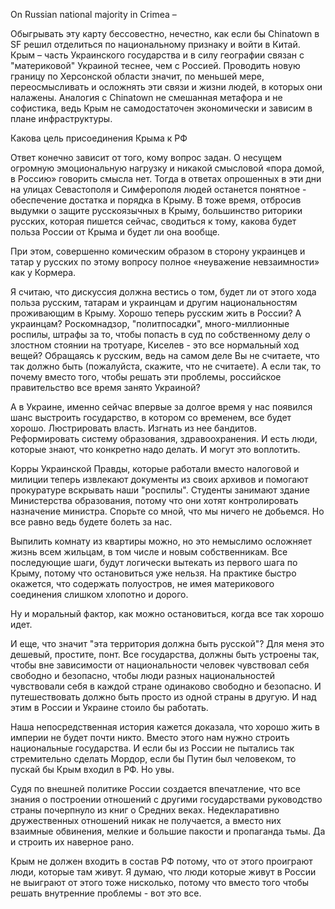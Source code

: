 On Russian national majority in Crimea – 

Обыгрывать эту карту бессовестно, нечестно, как если бы Chinatown в SF решил отделиться по национальному признаку и войти в Китай. Крым –  часть Украинского государства и в силу географии связан с "материковой" Украиной теснее, чем с Россией. Проводить новую границу по Херсонской области значит, по меньшей мере, переосмысливать и осложнять эти связи и жизни людей, в которых они налажены. Аналогия с Chinatown не смешанная метафора и не софистика, ведь Крым не самодостаточен экономически и зависим в плане инфраструктуры. 

Какова цель присоединения Крыма к РФ

Ответ конечно зависит от того, кому вопрос задан. О несущем огромную эмоциональную нагрузку и никакой смысловой «пора домой, в Россию» говорить смысла нет. Тогда в ответах опрошенных в эти дни на улицах Севастополя и Симферополя людей останется понятное - обеспечение достатка и порядка в Крыму. В тоже время, отбросив выдумки о защите русскоязычных в Крыму, большинство риторики русских, которая пишется сейчас, сводиться к тому, какова будет польза России от Крыма и будет ли она вообще. 

При этом, совершенно комическим образом в сторону украинцев и татар у русских по этому вопросу полное «неуважение невзаимности» как у Кормера.

Я считаю, что дискуссия должна вестись о том, будет ли от этого хода польза русским, татарам и украинцам и другим национальностям проживающим в Крыму. Хорошо теперь русским жить в России? А украинцам? Роскомнадзор, "политпосадки", много-миллионные роспилы, штрафы за то, чтобы попасть в суд по собственному делу о злостном стоянии на тротуаре, Киселев - это все нормальный ход вещей? Обращаясь к русским, ведь на самом деле Вы не считаете, что так должно быть (пожалуйста, скажите, что не считаете). А если так, то почему вместо того, чтобы решать эти проблемы, российское правительство все время занято Украиной?

А в Украине, именно сейчас впервые за долгое время у нас появился шанс выстроить государство, в котором со временем, все будет хорошо. Люстрировать власть. Изгнать из нее бандитов. Реформировать систему образования, здравоохранения. И есть люди, которые знают, что конкретно надо делать. И могут это воплотить. 

Корры Украинской Правды, которые работали вместо налоговой и милиции теперь извлекают документы из своих архивов и помогают прокуратуре вскрывать наши "роспилы". Студенты занимают здание Министерства образования, потому что они хотят контролировать назначение министра. Спорьте со мной, что мы ничего не добьемся. Но все равно ведь будете болеть за нас.

Выпилить комнату из квартиры можно, но это немыслимо осложняет жизнь всем жильцам, в том числе и новым собственникам. Все последующие шаги, будут логически вытекать из первого шага по Крыму, потому что остановиться уже нельзя. На практике быстро окажется, что содержать полуостров, не имея материкового соединения слишком хлопотно и дорого.

Ну и моральный фактор, как можно остановиться, когда все так хорошо идет.

И еще, что значит "эта территория должна быть русской"? Для меня это дешевый, простите, понт. Все государства, должны быть устроены так, чтобы вне зависимости от национальности человек чувствовал себя свободно и безопасно, чтобы люди разных национальностей чувствовали себя в каждой стране одинаково свободно и безопасно. И путешествовать должно быть просто из одной страны в другую. И над этим в России и Украине стоило бы работать. 

Наша непосредственная история кажется доказала, что хорошо жить в империи не будет почти никто. Вместо этого нам нужно строить национальные государства. И если бы из России не пытались так стремительно сделать Мордор, если бы Путин был человеком, то пускай бы Крым входил в РФ. Но увы.

Судя по внешней политике России создается впечaтление, что все знания о построении отношений с другими государствами руководство страны почерпнуло из книг о Средних веках. Недекларативно дружественных отношений никак не получается, а вместо них взаимные обвинения, мелкие и большие пакости и пропаганда тьмы. Да и строить их наверное рано. 

Крым не должен входить в состав РФ потому, что от этого проиграют люди, которые там живут. Я думаю, что люди которые живут в России не выиграют от этого тоже нисколько, потому что вместо того чтобы решать внутренние проблемы - вот это все.

